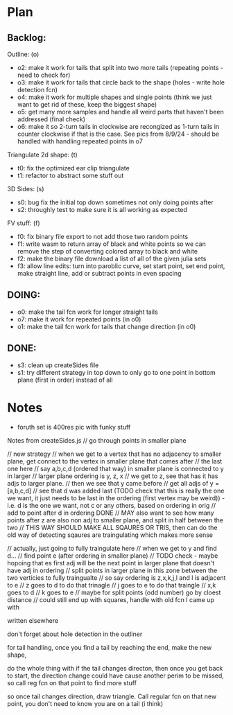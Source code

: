 # Plan

## Backlog:

Outline: (o)

- o2: make it work for tails that split into two more tails (repeating points - need to check for)
- o3: make it work for tails that circle back to the shape (holes - write hole detection fcn)
- o4: make it work for multiple shapes and single points (think we just want to get rid of these, keep the biggest shape)
- o5: get many more samples and handle all weird parts that haven't been addressed (final check)
- o6: make it so 2-turn tails in clockwise are recongized as 1-turn tails in counter clockwise if that is the case. See pics from 8/9/24 - should be handled with handling repeated points in o7

Triangulate 2d shape: (t)

- t0: fix the optimized ear clip triangulate
- t1: refactor to abstract some stuff out

3D Sides: (s)

- s0: bug fix the initial top down sometimes not only doing points after
- s2: throughly test to make sure it is all working as expected

FV stuff: (f)

- f0: fix binary file export to not add those two random points
- f1: write wasm to return array of black and white points so we can remove the step of converting colored array to black and white
- f2: make the binary file download a list of all of the given julia sets
- f3: allow line edits: turn into paroblic curve, set start point, set end point, make straight line, add or subtract points in even spacing

## DOING:

- o0: make the tail fcn work for longer straight tails
- o7: make it work for repeated points (in o0)
- o1: make the tail fcn work for tails that change direction (in o0)

## DONE:

- s3: clean up createSides file
- s1: try different strategy in top down to only go to one point in bottom plane (first in order) instead of all

# Notes

- foruth set is 400res pic with funky stuff

Notes from createSides.js
// go through points in smaller plane

// new strategy
// when we get to a vertex that has no adjacency to smaller plane, get connect to the vertex in smaller plane that comes after
// the last one here
// say a,b,c,d (ordered that way) in smaller plane is connected to y in larger
// larger plane ordering is y, z, x
// we get to z, see that has it has adjs to larger plane.
// then we see that y came before
// get all adjs of y = [a,b,c,d]
// see that d was added last (TODO check that this is really the one we want, it just needs to be last in the ordering (first vertex may be weird)) - i.e. d is the one we want, not c or any others, based on ordering in orig
// add to point after d in ordering DONE
// MAY also want to see how many points after z are also non adj to smaller plane, and split in half between the two
// THIS WAY SHOULD MAKE ALL SQAURES OR TRIS, then can do the old way of detecting sqaures are traingulating which makes more sense

// actually, just going to fully traingulate here
// when we get to y and find d...
// find point e (after ordering in smaller plane)
// TODO check - maybe hopoing that es first adj will be the next point in larger plane that doesn't have adj in ordering
// split points in larger plane in this zone between the two verticies to fully traingualte
// so say ordering is z,x,k,j,l and l is adjacent to e
// z goes to d to do that trinagle
// j goes to e to do that traingle
// x,k goes to d
// k goes to e
// maybe for split points (odd number) go by cloest distance
// could still end up with squares, handle with old fcn I came up with

written elsewhere

don't forget about hole detection in the outliner

for tail handling, once you find a tail by reaching the end, make the new shape,

do the whole thing with if the tail changes directon, then once you get back to start, the direction change could have cause another perim to be missed, so call reg fcn on that point to find more stuff

so once tail changes direction, draw triangle. Call regular fcn on that new point, you don't need to know you are on a tail (i think)
